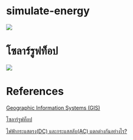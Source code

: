 # simulate-energy
![](https://sites.google.com/site/realworldmathematics/discrete-mathematics/Discrete%20Math%20ex.jpg?attredirects=0)
# โซลาร์รูฟท็อป
![](https://www.checkraka.com/uploaded/knowledge/article/1635186/01.png)
# References
[Geographic Information Systems (GIS)](https://sites.google.com/site/realworldmathematics/discrete-mathematics)

[โซลาร์รูฟท็อป](https://www.checkraka.com/house/article/111468/)

[ไฟฟ้ากระแสตรง(DC) และกระแสสลับ(AC) แตกต่างกันอย่างไร?](https://legatool.com/wp/12063/)

